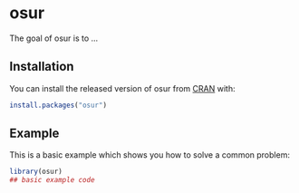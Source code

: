 # osur

<!-- badges: start -->
<!-- badges: end -->

The goal of osur is to ...

## Installation

You can install the released version of osur from [CRAN](https://CRAN.R-project.org) with:

``` r
install.packages("osur")
```

## Example

This is a basic example which shows you how to solve a common problem:

``` r
library(osur)
## basic example code
```

